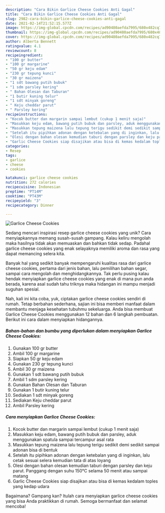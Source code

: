 ```yaml
---
description: "Cara Bikin Garlice Cheese Cookies Anti Gagal"
title: "Cara Bikin Garlice Cheese Cookies Anti Gagal"
slug: 2982-cara-bikin-garlice-cheese-cookies-anti-gagal
date: 2021-02-14T21:52:15.577Z
image: https://img-global.cpcdn.com/recipes/ad90480aefda7995/680x482cq70/garlice-cheese-cookies-foto-resep-utama.jpg
thumbnail: https://img-global.cpcdn.com/recipes/ad90480aefda7995/680x482cq70/garlice-cheese-cookies-foto-resep-utama.jpg
cover: https://img-global.cpcdn.com/recipes/ad90480aefda7995/680x482cq70/garlice-cheese-cookies-foto-resep-utama.jpg
author: Alberta Bennett
ratingvalue: 4.1
reviewcount: 8
recipeingredient:
- "100 gr butter"
- "100 gr margarine"
- "50 gr keju edam"
- "230 gr tepung kunci"
- "30 gr maizena"
- "1 sdt bawang putih bubuk"
- "1 sdm parsley kering"
- " Bahan Olesan dan Taburan"
- "1 butir kuning telur"
- "1 sdt minyak goreng"
- " Keju cheddar parut"
- " Parsley kering"
recipeinstructions:
- "Kocok butter dan margarin sampai lembut (cukup 1 menit saja)"
- "Masukkan keju edam, bawang putih bubuk dan parsley, aduk menggunakan spatula sampai tercampur asal rata"
- "Masukkan tepung maizena lalu tepung terigu sedikit demi sedikit sampai adonan bisa di bentuk"
- "Setelah itu pipihkan adonan dengan ketebalan yang di inginkan, lalu cetak sesuai selera kemudian tata di atas loyang"
- "Olesi dengan bahan olesan kemudian taburi dengan parsley dan keju parut. Panggang dengan suhu 150°C selama 50 menit atau sampai matang"
- "Garlic Cheese Cookies siap disajikan atau bisa di kemas kedalam toples yang kedap udara"
categories:
- Resep
tags:
- garlice
- cheese
- cookies

katakunci: garlice cheese cookies 
nutrition: 272 calories
recipecuisine: Indonesian
preptime: "PT14M"
cooktime: "PT43M"
recipeyield: "3"
recipecategory: Dinner

---
```



![Garlice Cheese Cookies](https://img-global.cpcdn.com/recipes/ad90480aefda7995/680x482cq70/garlice-cheese-cookies-foto-resep-utama.jpg)

Sedang mencari inspirasi resep garlice cheese cookies yang unik? Cara menyiapkannya memang susah-susah gampang. Kalau keliru mengolah maka hasilnya tidak akan memuaskan dan bahkan tidak sedap. Padahal garlice cheese cookies yang enak selayaknya memiliki aroma dan rasa yang dapat memancing selera kita.

Banyak hal yang sedikit banyak mempengaruhi kualitas rasa dari garlice cheese cookies, pertama dari jenis bahan, lalu pemilihan bahan segar, sampai cara mengolah dan menghidangkannya. Tak perlu pusing kalau hendak menyiapkan garlice cheese cookies yang enak di mana pun anda berada, karena asal sudah tahu triknya maka hidangan ini mampu menjadi suguhan spesial.




Nah, kali ini kita coba, yuk, ciptakan garlice cheese cookies sendiri di rumah. Tetap berbahan sederhana, sajian ini bisa memberi manfaat dalam membantu menjaga kesehatan tubuhmu sekeluarga. Anda bisa membuat Garlice Cheese Cookies menggunakan 12 bahan dan 6 langkah pembuatan. Berikut ini cara dalam menyiapkan hidangannya.

<!--inarticleads1-->

##### Bahan-bahan dan bumbu yang diperlukan dalam menyiapkan Garlice Cheese Cookies:

1. Gunakan 100 gr butter
1. Ambil 100 gr margarine
1. Siapkan 50 gr keju edam
1. Gunakan 230 gr tepung kunci
1. Ambil 30 gr maizena
1. Gunakan 1 sdt bawang putih bubuk
1. Ambil 1 sdm parsley kering
1. Gunakan  Bahan Olesan dan Taburan
1. Gunakan 1 butir kuning telur
1. Sediakan 1 sdt minyak goreng
1. Sediakan  Keju cheddar parut
1. Ambil  Parsley kering




<!--inarticleads2-->

##### Cara menyiapkan Garlice Cheese Cookies:

1. Kocok butter dan margarin sampai lembut (cukup 1 menit saja)
1. Masukkan keju edam, bawang putih bubuk dan parsley, aduk menggunakan spatula sampai tercampur asal rata
1. Masukkan tepung maizena lalu tepung terigu sedikit demi sedikit sampai adonan bisa di bentuk
1. Setelah itu pipihkan adonan dengan ketebalan yang di inginkan, lalu cetak sesuai selera kemudian tata di atas loyang
1. Olesi dengan bahan olesan kemudian taburi dengan parsley dan keju parut. Panggang dengan suhu 150°C selama 50 menit atau sampai matang
1. Garlic Cheese Cookies siap disajikan atau bisa di kemas kedalam toples yang kedap udara




Bagaimana? Gampang kan? Itulah cara menyiapkan garlice cheese cookies yang bisa Anda praktikkan di rumah. Semoga bermanfaat dan selamat mencoba!
